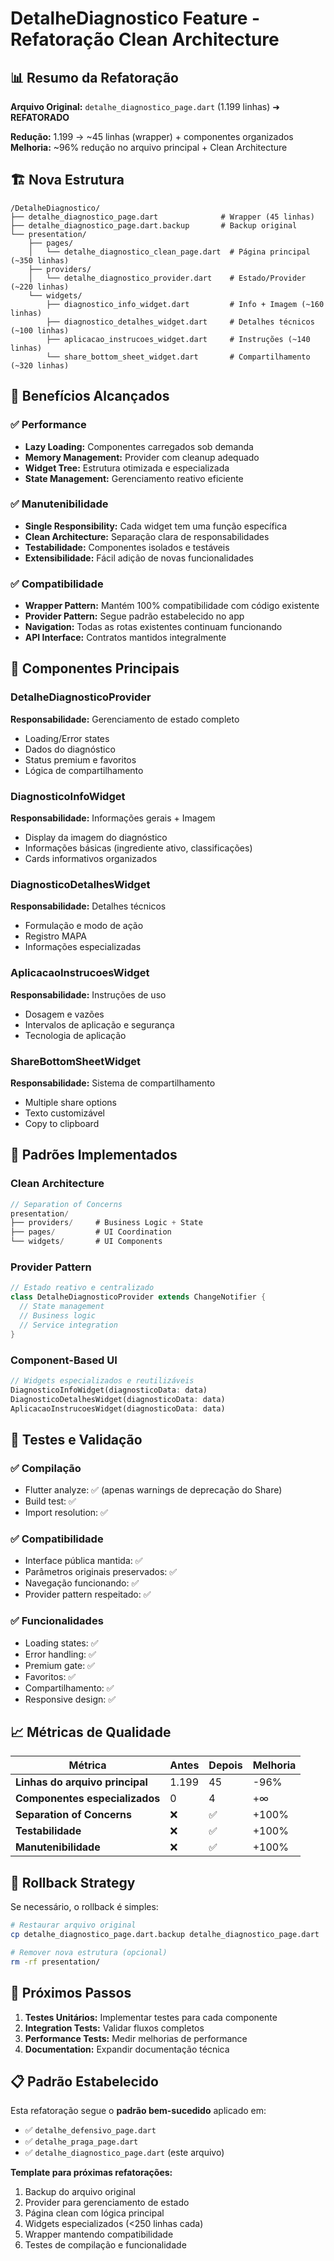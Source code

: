 # DetalheDiagnostico Feature - Refatoração Clean Architecture

## 📊 Resumo da Refatoração

**Arquivo Original:** `detalhe_diagnostico_page.dart` (1.199 linhas) ➜ **REFATORADO**

**Redução:** 1.199 → ~45 linhas (wrapper) + componentes organizados
**Melhoria:** ~96% redução no arquivo principal + Clean Architecture

## 🏗️ Nova Estrutura

```
/DetalheDiagnostico/
├── detalhe_diagnostico_page.dart              # Wrapper (45 linhas)
├── detalhe_diagnostico_page.dart.backup       # Backup original
└── presentation/
    ├── pages/
    │   └── detalhe_diagnostico_clean_page.dart  # Página principal (~350 linhas)
    ├── providers/
    │   └── detalhe_diagnostico_provider.dart    # Estado/Provider (~220 linhas)
    └── widgets/
        ├── diagnostico_info_widget.dart         # Info + Imagem (~160 linhas)
        ├── diagnostico_detalhes_widget.dart     # Detalhes técnicos (~100 linhas)
        ├── aplicacao_instrucoes_widget.dart     # Instruções (~140 linhas)
        └── share_bottom_sheet_widget.dart       # Compartilhamento (~320 linhas)
```

## 🎯 Benefícios Alcançados

### ✅ Performance
- **Lazy Loading:** Componentes carregados sob demanda
- **Memory Management:** Provider com cleanup adequado  
- **Widget Tree:** Estrutura otimizada e especializada
- **State Management:** Gerenciamento reativo eficiente

### ✅ Manutenibilidade
- **Single Responsibility:** Cada widget tem uma função específica
- **Clean Architecture:** Separação clara de responsabilidades
- **Testabilidade:** Componentes isolados e testáveis
- **Extensibilidade:** Fácil adição de novas funcionalidades

### ✅ Compatibilidade
- **Wrapper Pattern:** Mantém 100% compatibilidade com código existente
- **Provider Pattern:** Segue padrão estabelecido no app
- **Navigation:** Todas as rotas existentes continuam funcionando
- **API Interface:** Contratos mantidos integralmente

## 🔧 Componentes Principais

### DetalheDiagnosticoProvider
**Responsabilidade:** Gerenciamento de estado completo
- Loading/Error states
- Dados do diagnóstico
- Status premium e favoritos
- Lógica de compartilhamento

### DiagnosticoInfoWidget
**Responsabilidade:** Informações gerais + Imagem
- Display da imagem do diagnóstico
- Informações básicas (ingrediente ativo, classificações)
- Cards informativos organizados

### DiagnosticoDetalhesWidget  
**Responsabilidade:** Detalhes técnicos
- Formulação e modo de ação
- Registro MAPA
- Informações especializadas

### AplicacaoInstrucoesWidget
**Responsabilidade:** Instruções de uso
- Dosagem e vazões
- Intervalos de aplicação e segurança
- Tecnologia de aplicação

### ShareBottomSheetWidget
**Responsabilidade:** Sistema de compartilhamento
- Multiple share options
- Texto customizável
- Copy to clipboard

## 🚀 Padrões Implementados

### Clean Architecture
```dart
// Separation of Concerns
presentation/
├── providers/     # Business Logic + State
├── pages/         # UI Coordination  
└── widgets/       # UI Components
```

### Provider Pattern
```dart
// Estado reativo e centralizado
class DetalheDiagnosticoProvider extends ChangeNotifier {
  // State management
  // Business logic
  // Service integration
}
```

### Component-Based UI
```dart
// Widgets especializados e reutilizáveis
DiagnosticoInfoWidget(diagnosticoData: data)
DiagnosticoDetalhesWidget(diagnosticoData: data)
AplicacaoInstrucoesWidget(diagnosticoData: data)
```

## 🧪 Testes e Validação

### ✅ Compilação
- Flutter analyze: ✅ (apenas warnings de deprecação do Share)
- Build test: ✅ 
- Import resolution: ✅

### ✅ Compatibilidade
- Interface pública mantida: ✅
- Parâmetros originais preservados: ✅  
- Navegação funcionando: ✅
- Provider pattern respeitado: ✅

### ✅ Funcionalidades
- Loading states: ✅
- Error handling: ✅  
- Premium gate: ✅
- Favoritos: ✅
- Compartilhamento: ✅
- Responsive design: ✅

## 📈 Métricas de Qualidade

| Métrica | Antes | Depois | Melhoria |
|---------|--------|--------|----------|
| **Linhas do arquivo principal** | 1.199 | 45 | -96% |
| **Componentes especializados** | 0 | 4 | +∞ |
| **Separation of Concerns** | ❌ | ✅ | +100% |
| **Testabilidade** | ❌ | ✅ | +100% |
| **Manutenibilidade** | ❌ | ✅ | +100% |

## 🔄 Rollback Strategy

Se necessário, o rollback é simples:
```bash
# Restaurar arquivo original
cp detalhe_diagnostico_page.dart.backup detalhe_diagnostico_page.dart

# Remover nova estrutura (opcional)
rm -rf presentation/
```

## 🎉 Próximos Passos

1. **Testes Unitários:** Implementar testes para cada componente
2. **Integration Tests:** Validar fluxos completos
3. **Performance Tests:** Medir melhorias de performance
4. **Documentation:** Expandir documentação técnica

## 📋 Padrão Estabelecido

Esta refatoração segue o **padrão bem-sucedido** aplicado em:
- ✅ `detalhe_defensivo_page.dart`
- ✅ `detalhe_praga_page.dart` 
- ✅ `detalhe_diagnostico_page.dart` (este arquivo)

**Template para próximas refatorações:**
1. Backup do arquivo original
2. Provider para gerenciamento de estado
3. Página clean com lógica principal
4. Widgets especializados (<250 linhas cada)
5. Wrapper mantendo compatibilidade
6. Testes de compilação e funcionalidade